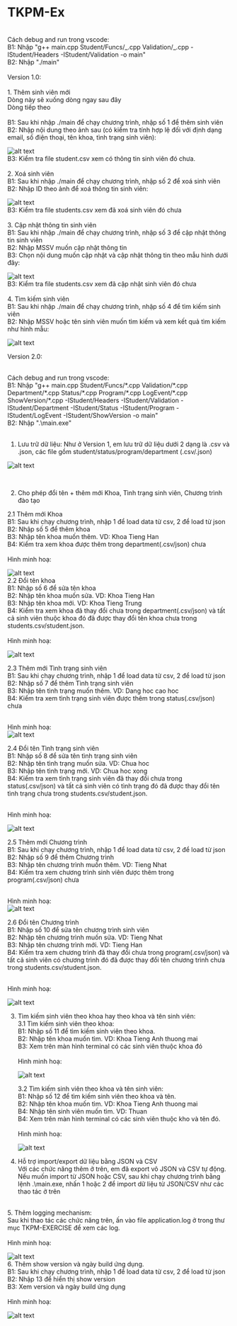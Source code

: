 # TKPM-Ex<br>

<br>
Cách debug and run trong vscode:<br>
B1: Nhập "g++ main.cpp Student/Funcs/_.cpp Validation/_.cpp -IStudent/Headers -IStudent/Validation -o main"<br>
B2: Nhập "./main"<br>
<br>
Version 1.0:<br>
<br>
1. Thêm sinh viên mới<br>
   Dòng này sẽ xuống dòng ngay sau đây <br>
   Dòng tiếp theo<br>
<br>
   B1: Sau khi nhập ./main để chạy chương trình, nhập số 1 để thêm sinh viên<br>
   B2: Nhập nội dung theo ảnh sau (có kiểm tra tính hợp lệ đối với định dạng email, số điện thoại, tên khoa, tình trạng sinh viên):<br>

![alt text](./screenshots/Version1/V1_1_add_student.png)
<br>
B3: Kiểm tra file student.csv xem có thông tin sinh viên đó chưa.<br>
<br> 2. Xoá sinh viên<br>
B1: Sau khi nhập ./main để chạy chương trình, nhập số 2 để xoá sinh viên<br>
B2: Nhập ID theo ảnh để xoá thông tin sinh viên:<br>

![alt text](./screenshots/Version1/V1_2_delete_student.png)
<br>
B3: Kiểm tra file students.csv xem đã xoá sinh viên đó chưa<br>
<br> 3. Cập nhật thông tin sinh viên<br>
B1: Sau khi nhập ./main để chạy chương trình, nhập số 3 để cập nhật thông tin sinh viên<br>
B2: Nhập MSSV muốn cập nhật thông tin<br>
B3: Chọn nội dung muốn cập nhật và cập nhật thông tin theo mẫu hình dưới đây:<br>

![alt text](./screenshots/Version1/V1_3_update_student.png)
<br>
B3: Kiểm tra file students.csv xem đã cập nhật sinh viên đó chưa<br>
<br> 4. Tìm kiếm sinh viên<br>
B1: Sau khi nhập ./main để chạy chương trình, nhập số 4 để tìm kiếm sinh viên<br>
B2: Nhập MSSV hoặc tên sinh viên muốn tìm kiếm và xem kết quả tìm kiếm như hình mẫu:<br>

![alt text](./screenshots/Version1/V1_4_search_student.png)

Version 2.0:<br>

<br>
Cách debug and run trong vscode:<br>
B1: Nhập "g++ main.cpp Student/Funcs/*.cpp Validation/*.cpp Department/*.cpp Status/*.cpp Program/*.cpp LogEvent/*.cpp ShowVersion/*.cpp -IStudent/Headers -IStudent/Validation -IStudent/Department -IStudent/Status -IStudent/Program -IStudent/LogEvent -IStudent/ShowVersion -o main"<br>
B2: Nhập ".\main.exe"<br>

<br>

1. Lưu trữ dữ liệu: Như ở Version 1, em lưu trữ dữ liệu dưới 2 dạng là .csv và .json, các file gồm student/status/program/department (.csv/.json) <br>

![alt text](./screenshots/Version2/V2_4_import_export_data.pngV1_4_search_student.png)

<br>

2. Cho phép đổi tên + thêm mới Khoa, Tình trạng sinh viên, Chương trình đào tạo <br>

2.1 Thêm mới Khoa<br>
B1: Sau khi chạy chương trình, nhập 1 để load data từ csv, 2 để load từ json<br>
B2: Nhập số 5 để thêm khoa<br>
B3: Nhập tên khoa muốn thêm. VD: Khoa Tieng Han<br>
B4: Kiểm tra xem khoa được thêm trong department(.csv/json) chưa<br>
<br>
Hình minh hoạ:<br>

![alt text](./screenshots/Version2/V2_2_1_add_department.png)
<br>
2.2 Đổi tên khoa <br>
B1: Nhập số 6 để sửa tên khoa<br>
B2: Nhập tên khoa muốn sửa. VD: Khoa Tieng Han<br>
B3: Nhập tên khoa mới. VD: Khoa Tieng Trung<br>
B4: Kiểm tra xem khoa đã thay đổi chưa trong department(.csv/json) và tất cả sinh viên thuộc khoa đó đã được thay đổi tên khoa chưa trong students.csv/student.json.<br>
<br>
Hình minh hoạ: <br>

![alt text](./screenshots/Version2/V2_2_2_update_department.png)

2.3 Thêm mới Tình trạng sinh viên<br>
B1: Sau khi chạy chương trình, nhập 1 để load data từ csv, 2 để load từ json<br>
B2: Nhập số 7 để thêm Tình trạng sinh viên<br>
B3: Nhập tên tình trạng muốn thêm. VD: Dang hoc cao hoc<br>
B4: Kiểm tra xem tình trạng sinh viên được thêm trong status(.csv/json) chưa<br>
<br>

Hình minh hoạ: <br>
![alt text](./screenshots/Version2/V2_2_3_add_status.png)

2.4 Đổi tên Tình trạng sinh viên <br>
B1: Nhập số 8 để sửa tên tình trạng sinh viên<br>
B2: Nhập tên tình trạng muốn sửa. VD: Chua hoc<br>
B3: Nhập tên tình trạng mới. VD: Chua hoc xong<br>
B4: Kiểm tra xem tình trạng sinh viên đã thay đổi chưa trong status(.csv/json) và tất cả sinh viên có tình trạng đó đã được thay đổi tên tình trạng chưa trong students.csv/student.json.<br>

<br>
Hình minh hoạ: <br>

![alt text](./screenshots/Version2/V2_2_4_update_status.png)

2.5 Thêm mới Chương trình<br>
B1: Sau khi chạy chương trình, nhập 1 để load data từ csv, 2 để load từ json<br>
B2: Nhập số 9 để thêm Chương trình<br>
B3: Nhập tên chương trình muốn thêm. VD: Tieng Nhat<br>
B4: Kiểm tra xem chương trình sinh viên được thêm trong program(.csv/json) chưa<br>
<br>

Hình minh hoạ: <br>
![alt text](./screenshots/Version2/V2_2_5_add_program.png)

2.6 Đổi tên Chương trình <br>
B1: Nhập số 10 để sửa tên chương trình sinh viên<br>
B2: Nhập tên chương trình muốn sửa. VD: Tieng Nhat<br>
B3: Nhập tên chương trình mới. VD: Tieng Han<br>
B4: Kiểm tra xem chương trình đã thay đổi chưa trong program(.csv/json) và tất cả sinh viên có chương trình đó đã được thay đổi tên chương trình chưa trong students.csv/student.json.<br>

<br>
Hình minh hoạ: <br>

![alt text](./screenshots/Version2/V2_2_6_update_program.png)

3. Tìm kiếm sinh viên theo khoa hay theo khoa và tên sinh viên:<br>
   3.1 Tìm kiếm sinh viên theo khoa:<br>
   B1: Nhập số 11 để tìm kiếm sinh viên theo khoa.<br>
   B2: Nhập tên khoa muốn tìm. VD: Khoa Tieng Anh thuong mai <br>
   B3: Xem trên màn hình terminal có các sinh viên thuộc khoa đó<br>
   <br>
   Hình minh hoạ: <br>

   ![alt text](./screenshots/Version2/V2_3_1_find_student_by_department.png)

   3.2 Tìm kiếm sinh viên theo khoa và tên sinh viên:<br>
   B1: Nhập số 12 để tìm kiếm sinh viên theo khoa và tên.<br>
   B2: Nhập tên khoa muốn tìm. VD: Khoa Tieng Anh thuong mai <br>
   B4: Nhập tên sinh viên muốn tìm. VD: Thuan <br>
   B4: Xem trên màn hình terminal có các sinh viên thuộc kho và tên đó. <br>
   <br>
   Hình minh hoạ: <br>

   ![alt text](./screenshots/Version2/V2_3_2_find_student_by_department_and_name.png)

4. Hỗ trợ import/export dữ liệu bằng JSON và CSV<br>
   Với các chức năng thêm ở trên, em đã export vô JSON và CSV tự động.<br>
   Nếu muốn import từ JSON hoặc CSV, sau khi chạy chương trình bằng lệnh .\main.exe, nhấn 1 hoặc 2 để import dữ liệu từ JSON/CSV như các thao tác ở trên<br>

<br>
5. Thêm logging mechanism: <br>
Sau khi thao tác các chức năng trên, ấn vào file application.log ở trong thư mục TKPM-EXERCISE để xem các log. <br>

<br>
Hình minh hoạ: <br>

![alt text](./screenshots/Version2/V2_5_logging_mechanism.png)
<br> 6. Thêm show version và ngày build ứng dụng.<br>
B1: Sau khi chạy chương trình, nhập 1 để load data từ csv, 2 để load từ json<br>
B2: Nhập 13 để hiển thị show version <br>
B3: Xem version và ngày build ứng dụng <br>
<br>
Hình minh hoạ: <br>

![alt text](./screenshots/Version2/V2_6_show_version_and_build_date.png)
